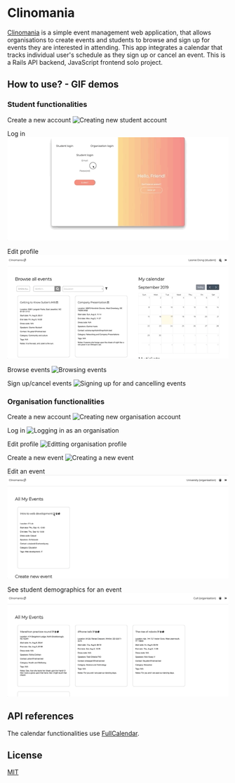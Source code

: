 # Clinomania

[Clinomania](http://clinomania.surge.sh) is a simple event management web application, that allows organisations to create events and students to browse and sign up for events they are interested in attending. 
This app integrates a calendar that tracks individual user's schedule as they sign up or cancel an event.
This is a Rails API backend, JavaScript frontend solo project.

## How to use? - GIF demos

### Student functionalities
Create a new account
![Creating new student account](https://github.com/leoniedong/Clinomania/blob/master/frontend/assets/Student-create-account.gif)

Log in
![Logging in as a student](https://github.com/leoniedong/Clinomania/blob/master/frontend/assets/student-login.gif)

Edit profile
![Editting student profile](https://github.com/leoniedong/Clinomania/blob/master/frontend/assets/student-edit-profile.gif)

Browse events
![Browsing events](https://github.com/leoniedong/Clinomania/blob/master/frontend/assets/student-browse-event.gif)

Sign up/cancel events
![Signing up for and cancelling events](https://github.com/leoniedong/Clinomania/blob/master/frontend/assets/student-sign-up-cancel-events.gif)


### Organisation functionalities
Create a new account
![Creating new organisation account](https://github.com/leoniedong/Clinomania/blob/master/frontend/assets/org-create-account.gif)

Log in
![Logging in as an organisation](https://github.com/leoniedong/Clinomania/blob/master/frontend/assets/org-login.gif)

Edit profile
![Editting organisation profile](https://github.com/leoniedong/Clinomania/blob/master/frontend/assets/org-edit-profile.gif)

Create a new event
![Creating a new event](https://github.com/leoniedong/Clinomania/blob/master/frontend/assets/org-create-event.gif)

Edit an event
![Editting an event](https://github.com/leoniedong/Clinomania/blob/master/frontend/assets/org-edit-event.gif)

See student demographics for an event
![Student demographics for an event](https://github.com/leoniedong/Clinomania/blob/master/frontend/assets/org-student-demographics.gif)

## API references
The calendar functionalities use [FullCalendar](https://github.com/fullcalendar/fullcalendar).

## License
[MIT](https://choosealicense.com/licenses/mit/)
